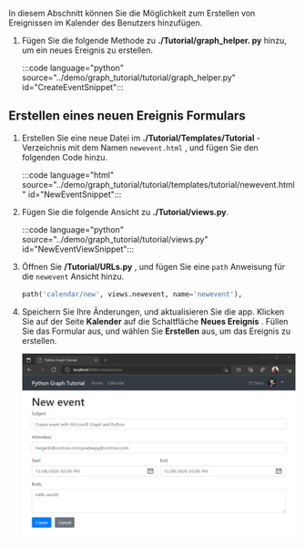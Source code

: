 <!-- markdownlint-disable MD002 MD041 -->

In diesem Abschnitt können Sie die Möglichkeit zum Erstellen von Ereignissen im Kalender des Benutzers hinzufügen.

1. Fügen Sie die folgende Methode zu **./Tutorial/graph_helper. py** hinzu, um ein neues Ereignis zu erstellen.

    :::code language="python" source="../demo/graph_tutorial/tutorial/graph_helper.py" id="CreateEventSnippet":::

## <a name="create-a-new-event-form"></a>Erstellen eines neuen Ereignis Formulars

1. Erstellen Sie eine neue Datei im **./Tutorial/Templates/Tutorial** -Verzeichnis mit dem Namen `newevent.html` , und fügen Sie den folgenden Code hinzu.

    :::code language="html" source="../demo/graph_tutorial/tutorial/templates/tutorial/newevent.html" id="NewEventSnippet":::

1. Fügen Sie die folgende Ansicht zu **./Tutorial/views.py**.

    :::code language="python" source="../demo/graph_tutorial/tutorial/views.py" id="NewEventViewSnippet":::

1. Öffnen Sie **/Tutorial/URLs.py** , und fügen Sie eine `path` Anweisung für die `newevent` Ansicht hinzu.

    ```python
    path('calendar/new', views.newevent, name='newevent'),
    ```

1. Speichern Sie Ihre Änderungen, und aktualisieren Sie die app. Klicken Sie auf der Seite **Kalender** auf die Schaltfläche **Neues Ereignis** . Füllen Sie das Formular aus, und wählen Sie **Erstellen** aus, um das Ereignis zu erstellen.

    ![Screenshot des neuen Ereignis Formulars](images/create-event-01.png)
